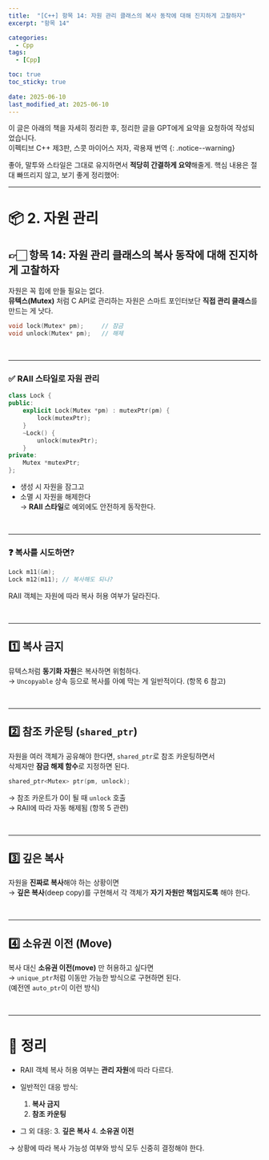 ```yaml
---
title:  "[C++] 항목 14: 자원 관리 클래스의 복사 동작에 대해 진지하게 고찰하자"
excerpt: "항목 14"

categories:
  - Cpp
tags:
  - [Cpp]

toc: true
toc_sticky: true
 
date: 2025-06-10
last_modified_at: 2025-06-10
---
```

이 글은 아래의 책을 자세히 정리한 후, 정리한 글을 GPT에게 요약을 요청하여 작성되었습니다.  
이펙티브 C++ 제3판, 스콧 마이어스 저자, 곽용재 번역
{: .notice--warning}

좋아, 말투와 스타일은 그대로 유지하면서 **적당히 간결하게 요약**해줄게. 핵심 내용은 절대 빠뜨리지 않고, 보기 좋게 정리했어:

---

# 📦 2. 자원 관리
## 👉🏻 항목 14: 자원 관리 클래스의 복사 동작에 대해 진지하게 고찰하자

자원은 꼭 힙에 만들 필요는 없다.  
**뮤텍스(Mutex)** 처럼 C API로 관리하는 자원은 스마트 포인터보단 **직접 관리 클래스**를 만드는 게 낫다.

```cpp
void lock(Mutex* pm);     // 잠금
void unlock(Mutex* pm);   // 해제
```

<br>

---

### ✅ RAII 스타일로 자원 관리

```cpp
class Lock {
public:
	explicit Lock(Mutex *pm) : mutexPtr(pm) {
		lock(mutexPtr);
	}
	~Lock() {
		unlock(mutexPtr);
	}
private:
	Mutex *mutexPtr;
};
```

* 생성 시 자원을 잠그고
* 소멸 시 자원을 해제한다  
  → **RAII 스타일**로 예외에도 안전하게 동작한다.

<br>

---

### ❓ 복사를 시도하면?

```cpp
Lock m11(&m);
Lock m12(m11); // 복사해도 되나?
```

RAII 객체는 자원에 따라 복사 허용 여부가 달라진다.

<br>

---

## 1️⃣ 복사 금지

뮤텍스처럼 **동기화 자원**은 복사하면 위험하다.  
→ `Uncopyable` 상속 등으로 복사를 아예 막는 게 일반적이다.
(항목 6 참고)

<br>

---

## 2️⃣ 참조 카운팅 (`shared_ptr`)

자원을 여러 객체가 공유해야 한다면,
`shared_ptr`로 참조 카운팅하면서  
삭제자만 **잠금 해제 함수**로 지정하면 된다.

```cpp
shared_ptr<Mutex> ptr(pm, unlock);
```

→ 참조 카운트가 0이 될 때 `unlock` 호출  
→ RAII에 따라 자동 해제됨 (항목 5 관련)

<br>

---

## 3️⃣ 깊은 복사

자원을 **진짜로 복사**해야 하는 상황이면  
→ **깊은 복사**(deep copy)를 구현해서
각 객체가 **자기 자원만 책임지도록** 해야 한다.

<br>

---

## 4️⃣ 소유권 이전 (Move)

복사 대신 **소유권 이전(move)** 만 허용하고 싶다면  
→ `unique_ptr`처럼 이동만 가능한 방식으로 구현하면 된다.  
(예전엔 `auto_ptr`이 이런 방식)

<br>

---

# 🧐 정리

* RAII 객체 복사 허용 여부는 **관리 자원**에 따라 다르다.  
* 일반적인 대응 방식:

  1. **복사 금지**
  2. **참조 카운팅**
* 그 외 대응:
  3\. **깊은 복사**
  4\. **소유권 이전**

→ 상황에 따라 복사 가능성 여부와 방식 모두 신중히 결정해야 한다.